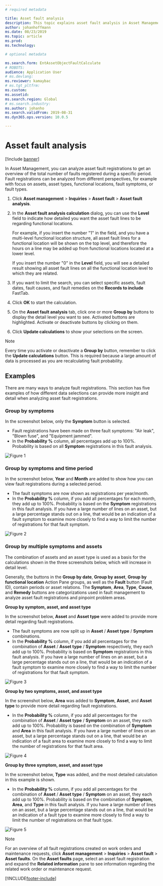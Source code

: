 ```yaml
---
# required metadata

title: Asset fault analysis
description: This topic explains asset fault analysis in Asset Management.
author: johanhoffmann
ms.date: 08/23/2019
ms.topic: article
ms.prod: 
ms.technology: 

# optional metadata

ms.search.form: EntAssetObjectFaultCalculate 
# ROBOTS: 
audience: Application User
# ms.devlang: 
ms.reviewer: kamaybac
# ms.tgt_pltfrm: 
ms.custom: 
ms.assetid: 
ms.search.region: Global
# ms.search.industry: 
ms.author: johanho
ms.search.validFrom: 2019-08-31
ms.dyn365.ops.version: 10.0.5

---
```


# Asset fault analysis

[!include [banner](../../includes/banner.md)]

 

In Asset Management, you can analyze asset fault registrations to get an overview of the total number of faults registered during a specific period. Fault registrations can be analyzed from different perspectives, for example with focus on assets, asset types, functional locations, fault symptoms, or fault types.

1. Click **Asset management** > **Inquiries** > **Asset fault** > **Asset fault analysis**.

2. In the **Asset fault analysis calculation** dialog, you can use the **Level** field to indicate how detailed you want the asset fault lines to be regarding functional locations. 

    For example, if you insert the number "1" in the field, and you have a multi-level functional location structure, all asset fault lines for a functional location will be shown on the top level, and therefore the hours on a line may be added up from functional locations located at a lower level. 
        
    If you insert the number "0" in the **Level** field, you will see a detailed result showing all asset fault lines on all the functional location level to which they are related.

3. If you want to limit the search, you can select specific assets, fault dates, fault causes, and fault remedies on the **Records to include** FastTab.

4. Click **OK** to start the calculation.

5. On the **Asset fault analysis** tab, click one or more **Group by** buttons to display the detail level you want to see. Activated buttons are highlighted. Activate or deactivate buttons by clicking on them.

6. Click **Update calculations** to show your selections on the screen. 

>[!NOTE]
>Every time you activate or deactivate a **Group by** button, remember to click the **Update calculations** button. This is required because a large amount of data is processed as you are recalculating fault probability.

## Examples

There are many ways to analyze fault registrations. This section has five examples of how different data selections can provide more insight and detail when analyzing asset fault registrations.

### Group by symptoms

In the screenshot below, only the **Symptom** button is selected.

- Fault registrations have been made on three fault symptoms: "Air leak", "Blown fuse", and "Equipment jammed".  
- In the **Probability %** column, all percentages add up to 100%. Probability is based on all **Symptom** registrations in this fault analysis.

![Figure 1](media/06-controlling-and-reporting.png)

### Group by symptoms and time period

In the screenshot below, **Year** and **Month** are added to show how you can view fault registrations during a selected period.

- The fault symptoms are now shown as registrations per year/month.  
- In the **Probability %** column, if you add all percentages for each month, they add up to 100%. Probability is based on the **Symptom** registrations in this fault analysis. If you have a large number of lines on an asset, but a large percentage stands out on a line, that would be an indication of a fault symptom to examine more closely to find a way to limit the number of registrations for that fault symptom.

![Figure 2](media/07-controlling-and-reporting.png)

### Group by multiple symptoms and assets

The combination of assets and an asset type is used as a basis for the calculations shown in the three screenshots below, which will increase in detail level.  

Generally, the buttons in the **Group by date**, **Group by asset**, **Group by functional location** Action Pane groups, as well as the **Fault** button (Fault ID), contain periods or asset relations. The **Symptom**, **Area**, **Type**, **Cause**, and **Remedy** buttons are categorizations used in fault management to analyze asset fault registrations and pinpoint problem areas.  

**Group by symptom, asset, and asset type**

In the screenshot below, **Asset** and **Asset type** were added to provide more detail regarding fault registrations.

- The fault symptoms are now split up in **Asset** / **Asset type** / **Symptom** combinations.  
- In the **Probability %** column, if you add all percentages for the combination of **Asset** / **Asset type** / **Symptom** respectively, they each add up to 100%. Probability is based on **Symptom** registrations in this fault analysis. If you have a large number of lines on an asset, but a large percentage stands out on a line, that would be an indication of a fault symptom to examine more closely to find a way to limit the number of registrations for that fault symptom.

![Figure 3](media/08-controlling-and-reporting.png)

**Group by two symptoms, asset, and asset type**

In the screenshot below, **Area** was added to **Symptom**, **Asset**, and **Asset type** to provide more detail regarding fault registrations.

- In the **Probability %** column, if you add all percentages for the combination of **Asset** / **Asset type** / **Symptom** on an asset, they each add up to 100%. Probability is based on the combination of **Symptom** and **Area** in this fault analysis. If you have a large number of lines on an asset, but a large percentage stands out on a line, that would be an indication of a fault area to examine more closely to find a way to limit the number of registrations for that fault area.  

![Figure 4](media/09-controlling-and-reporting.png)

**Group by three symptom, asset, and asset type**

In the screenshot below, **Type** was added, and the most detailed calculation in this example is shown.
 
- In the **Probability %** column, if you add all percentages for the combination of **Asset** / **Asset type** / **Symptom** on an asset, they each add up to 100%. Probability is based on the combination of **Symptom**, **Area**, and **Type** in this fault analysis. If you have a large number of lines on an asset, but a large percentage stands out on a line, that would be an indication of a fault type to examine more closely to find a way to limit the number of registrations on that fault type.

![Figure 5](media/10-controlling-and-reporting.png)


>[!NOTE]
>For an overview of all fault registrations created on work orders and maintenance requests, click **Asset management** > **Inquiries** > **Asset fault** > **Asset faults**. On the **Asset faults** page, select an asset fault registration and expand the **Related information** pane to see information regarding the related work order or maintenance request.



[!INCLUDE[footer-include](../../../includes/footer-banner.md)]